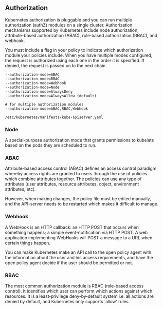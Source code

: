 ## Authorization

Kubernetes authorization is pluggable and you can run multiple authorization (authZ) modules on a single cluster. Authorization mechanisms supported by Kubernetes include node authorization, attribute-based authorization (ABAC), role-based authorization (RBAC), and webhook.

You must include a flag in your policy to indicate which authorization module your policies include. When you have multiple modes configured, the request is authorized using each one in the order it is specified. If denied, the request is passed on to the next chain.

```
--authorization-mode=ABAC
--authorization-mode=RBAC
--authorization-mode=Webhook
--authorization-mode=Node
--authorization-mode=AlwaysDeny
--authorization-mode=AlwaysAllow (default)

# for multiple authorization modules
--authorization-mode=ABAC,RBAC,Webhook
```

```
/etc/kubernetes/manifests/kube-apiserver.yaml
```

### Node

A special-purpose authorization mode that grants permissions to kubelets based on the pods they are scheduled to run.

### ABAC

Attribute-based access control (ABAC) defines an access control paradigm whereby access rights are granted to users through the use of policies which combine attributes together. The policies can use any type of attributes (user attributes, resource attributes, object, environment attributes, etc).

However, when making changes, the policy file must be edited manually, and the API-server needs to be restarted which makes it difficult to manage.

### Webhook

A WebHook is an HTTP callback: an HTTP POST that occurs when something happens; a simple event-notification via HTTP POST. A web application implementing WebHooks will POST a message to a URL when certain things happen.

You can make Kubernetes make an API call to the open policy agent with the information about the user and his access requirements, and have the open policy agent decide if the user should be permitted or not.

### RBAC

The most common authorization module is RBAC (role-based access control). It identifies which user can perform which actions against which resources. It is a least-privilege deny-by-default system i.e. all actions are denied by default, and Kubernetes only supports 'allow' rules.
